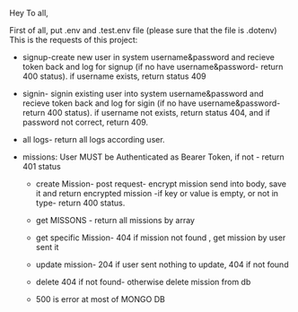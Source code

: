 Hey To all,

First of all, put .env and .test.env file (please sure that the file is .dotenv)
This is the requests of this project:

* signup-create new user in system username&password and recieve token back and log for signup (if no have username&password- return 400 status). if username exists, return status 409

* signin- signin existing user into system username&password and recieve token back and log for sigin (if no have username&password- return 400 status). if username not exists, return status 404, and if password not correct, return 409.

* all logs- return all logs according user.

* missions:
    User MUST be Authenticated as Bearer Token, if not - return 401 status
  - create Mission- post request- encrypt mission send into body, save it and return encrypted mission -if key or value is empty, or not in type- return 400 status.

  - get MISSONS - return all missions by array
  - get specific Mission- 404 if mission not found , get mission by user sent it
  - update mission- 204 if user sent nothing to update, 404 if not found
  - delete 404 if not found- otherwise delete mission from db

  - 500 is error at most of MONGO DB

  
    